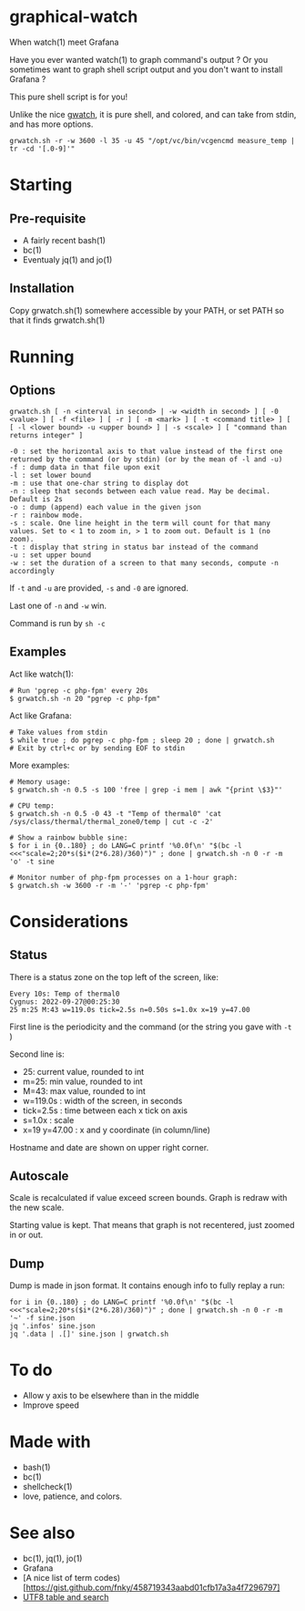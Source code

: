 # graphical-watch

When watch(1) meet Grafana

Have you ever wanted watch(1) to graph command's output ? Or you sometimes want to graph shell script output and you don't want to install Grafana ?

This pure shell script is for you!

Unlike the nice [gwatch](https://github.com/robertely/gwatch), it is pure shell, and colored, and can take from stdin, and has more options.

	grwatch.sh -r -w 3600 -l 35 -u 45 "/opt/vc/bin/vcgencmd measure_temp | tr -cd '[.0-9]'"

# Starting

## Pre-requisite

- A fairly recent bash(1)
- bc(1)
- Eventualy jq(1) and jo(1)

## Installation

Copy grwatch.sh(1) somewhere accessible by your PATH, or set PATH so that it finds grwatch.sh(1)

# Running

## Options

	grwatch.sh [ -n <interval in second> | -w <width in second> ] [ -0 <value> ] [ -f <file> ] [ -r ] [ -m <mark> ] [ -t <command title> ] [ [ -l <lower bound> -u <upper bound> ] | -s <scale> ] [ "command than returns integer" ]

	-0 : set the horizontal axis to that value instead of the first one returned by the command (or by stdin) (or by the mean of -l and -u)
	-f : dump data in that file upon exit
	-l : set lower bound
	-m : use that one-char string to display dot
	-n : sleep that seconds between each value read. May be decimal. Default is 2s
	-o : dump (append) each value in the given json
	-r : rainbow mode.
	-s : scale. One line height in the term will count for that many values. Set to < 1 to zoom in, > 1 to zoom out. Default is 1 (no zoom).
	-t : display that string in status bar instead of the command
	-u : set upper bound
	-w : set the duration of a screen to that many seconds, compute -n accordingly

If ```-t``` and ```-u``` are provided, ```-s``` and ```-0``` are ignored.

Last one of ```-n``` and ```-w``` win.

Command is run by ```sh -c```

## Examples

Act like watch(1):

	# Run 'pgrep -c php-fpm' every 20s
	$ grwatch.sh -n 20 "pgrep -c php-fpm"

Act like Grafana:

	# Take values from stdin
	$ while true ; do pgrep -c php-fpm ; sleep 20 ; done | grwatch.sh
	# Exit by ctrl+c or by sending EOF to stdin

More examples:
	
	# Memory usage:
	$ grwatch.sh -n 0.5 -s 100 'free | grep -i mem | awk "{print \$3}"'

	# CPU temp:
	$ grwatch.sh -n 0.5 -0 43 -t "Temp of thermal0" 'cat /sys/class/thermal/thermal_zone0/temp | cut -c -2'

	# Show a rainbow bubble sine:
	$ for i in {0..180} ; do LANG=C printf '%0.0f\n' "$(bc -l <<<"scale=2;20*s($i*(2*6.28)/360)")" ; done | grwatch.sh -n 0 -r -m 'o' -t sine

	# Monitor number of php-fpm processes on a 1-hour graph:
	$ grwatch.sh -w 3600 -r -m '-' 'pgrep -c php-fpm'

# Considerations

## Status

There is a status zone on the top left of the screen, like:

	Every 10s: Temp of thermal0                                                                              Cygnus: 2022-09-27@00:25:30
	25 m:25 M:43 w=119.0s tick=2.5s n=0.50s s=1.0x x=19 y=47.00

First line is the periodicity and the command (or the string you gave with ```-t ``` )

Second line is:

- 25: current value, rounded to int
- m=25: min value, rounded to int
- M=43: max value, rounded to int
- w=119.0s : width of the screen, in seconds
- tick=2.5s : time between each x tick on axis
- s=1.0x : scale
- x=19 y=47.00 : x and y coordinate (in column/line)

Hostname and date are shown on upper right corner.

## Autoscale

Scale is recalculated if value exceed screen bounds. Graph is redraw with the new scale.

Starting value is kept. That means that graph is not recentered, just zoomed in or out.

## Dump

Dump is made in json format. It contains enough info to fully replay a run:

	for i in {0..180} ; do LANG=C printf '%0.0f\n' "$(bc -l <<<"scale=2;20*s($i*(2*6.28)/360)")" ; done | grwatch.sh -n 0 -r -m '~' -f sine.json
	jq '.infos' sine.json
	jq '.data | .[]' sine.json | grwatch.sh

# To do

- Allow y axis to be elsewhere than in the middle
- Improve speed

# Made with

- bash(1)
- bc(1)
- shellcheck(1)
- love, patience, and colors.

# See also

- bc(1), jq(1), jo(1)
- Grafana
- [A nice list of term codes)[https://gist.github.com/fnky/458719343aabd01cfb17a3a4f7296797]
- [UTF8 table and search](https://unicode-table.com/fr)
